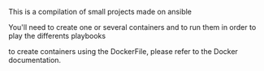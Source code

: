 This is a compilation of small projects made on ansible

You'll need to create one or several containers and to run them in order to play the differents playbooks

to create containers using the DockerFile, please refer to the Docker documentation.
